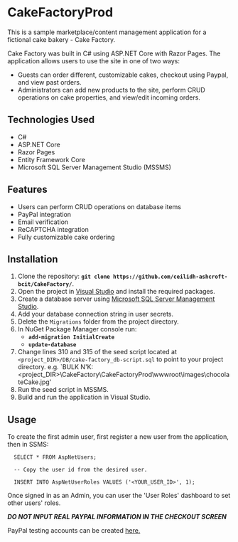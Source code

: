 # CakeFactoryProd

This is a sample marketplace/content management application for a fictional cake bakery - Cake Factory.

Cake Factory was built in C# using ASP.NET Core with Razor Pages. The application allows users to use the site in one of two ways:
- Guests can order different, customizable cakes, checkout using Paypal, and view past orders.
- Administrators can add new products to the site, perform CRUD operations on cake properties, and view/edit incoming orders.

## Technologies Used

  - C#
  - ASP.NET Core
  - Razor Pages
  - Entity Framework Core
  - Microsoft SQL Server Management Studio (MSSMS)
    
## Features

  - Users can perform CRUD operations on database items
  - PayPal integration
  - Email verification
  - ReCAPTCHA integration
  - Fully customizable cake ordering
  
## Installation

  1. Clone the repository: <b>`git clone https://github.com/ceilidh-ashcroft-bcit/CakeFactory/`</b>.
  2. Open the project in <a href="https://visualstudio.microsoft.com">Visual Studio</a> and install the required packages.
  3. Create a database server using <a href= "https://learn.microsoft.com/en-us/sql/ssms/download-sql-server-management-studio-ssms?view=sql-server-ver16">Microsoft SQL Server Management Studio</a>.
  4. Add your database connection string in user secrets.
  5. Delete the `Migrations` folder from the project directory.
  6. In NuGet Package Manager console run: 
      - <b>`add-migration InitialCreate`</b>
      - <b>`update-database`</b>
  7. Change lines 310 and 315 of the seed script located at `<project_DIR>/DB/cake-factory_db-script.sql` to point to your project directory.
       e.g. `BULK N'K:\<project_DIR>\CakeFactory\CakeFactoryProd\wwwroot\images\chocolateCake.jpg'  
  8. Run the seed script in MSSMS.
  9. Build and run the application in Visual Studio.
  
  ## Usage
  
To create the first admin user, first register a new user from the application, then in SSMS:
    
      SELECT * FROM AspNetUsers;
 
      -- Copy the user id from the desired user.

      INSERT INTO AspNetUserRoles VALUES ('<YOUR_USER_ID>', 1);
  
Once signed in as an Admin, you can user the 'User Roles' dashboard to set other users' roles.


***DO NOT INPUT REAL PAYPAL INFORMATION IN THE CHECKOUT SCREEN***

 PayPal testing accounts can be created <a href="https://developer.paypal.com">here.</a>
